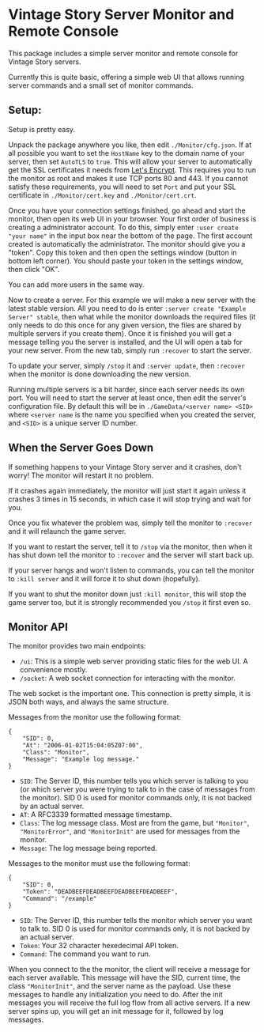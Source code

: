 
Vintage Story Server Monitor and Remote Console
=======================================================================================================================

This package includes a simple server monitor and remote console for Vintage Story servers.

Currently this is quite basic, offering a simple web UI that allows running server commands and a small set of monitor
commands.


Setup:
-----------------------------------------------------------------------------------------------------------------------

Setup is pretty easy.

Unpack the package anywhere you like, then edit `./Monitor/cfg.json`. If at all possible you want to set the `HostName`
key to the domain name of your server, then set `AutoTLS` to `true`. This will allow your server to automatically get
the SSL certificates it needs from [Let's Encrypt](https://letsencrypt.org/). This requires you to run the monitor as
root and makes it use TCP ports 80 and 443. If you cannot satisfy these requirements, you will need to set `Port` and
put your SSL certificate in `./Monitor/cert.key` and `./Monitor/cert.crt`.

Once you have your connection settings finished, go ahead and start the monitor, then open its web UI in your browser.
Your first order of business is creating a administrator account. To do this, simply enter `:user create "your name"`
in the input box near the bottom of the page. The first account created is automatically the administrator. The monitor
should give you a "token". Copy this token and then open the settings window (button in bottom left corner). You should
paste your token in the settings window, then click "OK".

You can add more users in the same way.

Now to create a server. For this example we will make a new server with the latest stable version. All you need to do
is enter `:server create "Example Server" stable`, then what while the monitor downloads the required files (it only
needs to do this once for any given version, the files are shared by multiple servers if you create them). Once it is
finished you will get a message telling you the server is installed, and the UI will open a tab for your new server.
From the new tab, simply run `:recover` to start the server.

To update your server, simply `/stop` it and `:server update`, then `:recover` when the monitor is done downloading
the new version.

Running multiple servers is a bit harder, since each server needs its own port. You will need to start the server at
least once, then edit the server's configuration file. By default this will be in `./GameData/<server name> <SID>`
where `<server name` is the name you specified when you created the server, and `<SID>` is a unique server ID number.


When the Server Goes Down
-----------------------------------------------------------------------------------------------------------------------

If something happens to your Vintage Story server and it crashes, don't worry! The monitor will restart it no problem.

If it crashes again immediately, the monitor will just start it again unless it crashes 3 times in 15 seconds, in which
case it will stop trying and wait for you.

Once you fix whatever the problem was, simply tell the monitor to `:recover` and it will relaunch the game server.

If you want to restart the server, tell it to `/stop` via the monitor, then when it has shut down tell the monitor to
`:recover` and the server will start back up.

If your server hangs and won't listen to commands, you can tell the monitor to `:kill server` and it will force it to
shut down (hopefully).

If you want to shut the monitor down just `:kill monitor`, this will stop the game server too, but it is strongly
recommended you `/stop` it first even so.


Monitor API
-----------------------------------------------------------------------------------------------------------------------

The monitor provides two main endpoints:

* `/ui`: This is a simple web server providing static files for the web UI. A convenience mostly.
* `/socket`: A web socket connection for interacting with the monitor.

The web socket is the important one. This connection is pretty simple, it is JSON both ways, and always the same structure.

Messages from the monitor use the following format:

	{
		"SID": 0,
		"At": "2006-01-02T15:04:05Z07:00",
		"Class": "Monitor",
		"Message": "Example log message."
	}

* `SID`: The Server ID, this number tells you which server is talking to you (or which server you were trying to talk
  to in the case of messages from the monitor). SID 0 is used for monitor commands only, it is not backed by an actual
  server.
* `AT`: A RFC3339 formatted message timestamp.
* `Class`: The log message class. Most are from the game, but `"Monitor"`, `"MonitorError"`, and `"MonitorInit"` are
  used for messages from the monitor.
* `Message`: The log message being reported.

Messages to the monitor must use the following format:

	{
		"SID": 0,
		"Token": "DEADBEEFDEADBEEFDEADBEEFDEADBEEF",
		"Command": "/example"
	}

* `SID`: The Server ID, this number tells the monitor which server you want to talk to. SID 0 is used for monitor
  commands only, it is not backed by an actual server.
* `Token`: Your 32 character hexedecimal API token.
* `Command`: The command you want to run.

When you connect to the the monitor, the client will receive a message for each server available. This message will have
the SID, current time, the class `"MonitorInit"`, and the server name as the payload. Use these messages to handle any
initialization you need to do. After the init messages you will receive the full log flow from all active servers. If
a new server spins up, you will get an init message for it, followed by log messages.

